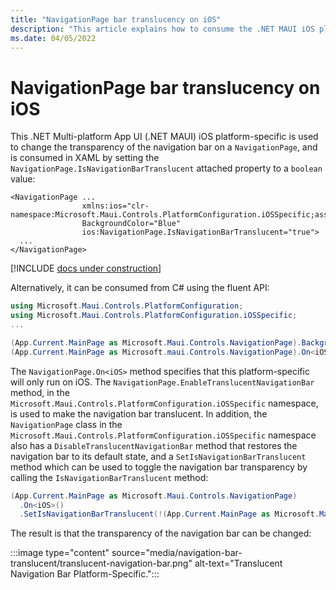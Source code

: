 ```yaml
---
title: "NavigationPage bar translucency on iOS"
description: "This article explains how to consume the .NET MAUI iOS platform-specific that changes the transparency of the navigation bar in a NavigationPage."
ms.date: 04/05/2022
---
```


# NavigationPage bar translucency on iOS

This .NET Multi-platform App UI (.NET MAUI) iOS platform-specific is used to change the transparency of the navigation bar on a `NavigationPage`, and is consumed in XAML by setting the `NavigationPage.IsNavigationBarTranslucent` attached property to a `boolean` value:

```xaml
<NavigationPage ...
                xmlns:ios="clr-namespace:Microsoft.Maui.Controls.PlatformConfiguration.iOSSpecific;assembly=Microsoft.Maui.Controls"
                BackgroundColor="Blue"
                ios:NavigationPage.IsNavigationBarTranslucent="true">
  ...
</NavigationPage>
```

[!INCLUDE [docs under construction](~/includes/preview-note.md)]

Alternatively, it can be consumed from C# using the fluent API:

```csharp
using Microsoft.Maui.Controls.PlatformConfiguration;
using Microsoft.Maui.Controls.PlatformConfiguration.iOSSpecific;
...

(App.Current.MainPage as Microsoft.Maui.Controls.NavigationPage).BackgroundColor = Colors.Blue;
(App.Current.MainPage as Microsoft.maui.Controls.NavigationPage).On<iOS>().EnableTranslucentNavigationBar();
```

The `NavigationPage.On<iOS>` method specifies that this platform-specific will only run on iOS. The `NavigationPage.EnableTranslucentNavigationBar` method, in the `Microsoft.Maui.Controls.PlatformConfiguration.iOSSpecific` namespace, is used to make the navigation bar translucent. In addition, the `NavigationPage` class in the `Microsoft.Maui.Controls.PlatformConfiguration.iOSSpecific` namespace also has a `DisableTranslucentNavigationBar` method that restores the navigation bar to its default state, and a `SetIsNavigationBarTranslucent` method which can be used to toggle the navigation bar transparency by calling the `IsNavigationBarTranslucent` method:

```csharp
(App.Current.MainPage as Microsoft.Maui.Controls.NavigationPage)
  .On<iOS>()
  .SetIsNavigationBarTranslucent(!(App.Current.MainPage as Microsoft.Maui.Controls.NavigationPage).On<iOS>().IsNavigationBarTranslucent());
```

The result is that the transparency of the navigation bar can be changed:

:::image type="content" source="media/navigation-bar-translucent/translucent-navigation-bar.png" alt-text="Translucent Navigation Bar Platform-Specific.":::
